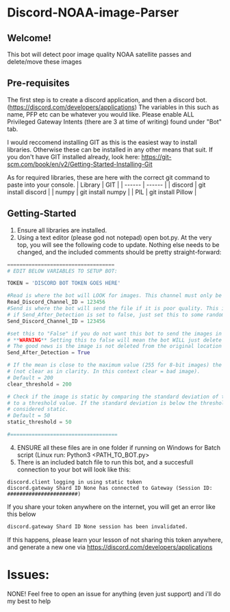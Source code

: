 # Discord-NOAA-image-Parser
## Welcome!
This bot will detect poor image quality NOAA satellite passes and delete/move these images

## Pre-requisites 
The first step is to create a discord application, and then a discord bot. (https://discord.com/developers/applications)
The variables in this such as name, PFP etc can be whatever you would like.
Please enable ALL Privileged Gateway Intents (there are 3 at time of writing) found under "Bot" tab.

I would reccomend installing GIT as this is the easiest way to install libraries. Otherwise these can be installed in any other means that suit.
If you don't have GIT installed already, look here: https://git-scm.com/book/en/v2/Getting-Started-Installing-Git

As for required libraries, these are here with the correct git command to paste into your console.
| Library | GIT |
| ------ | ------ |
| discord | git install discord |
| numpy | git install numpy |
| PIL | git install Pillow |

## Getting-Started
1. Ensure all libraries are installed.
2. Using a text editor (please god not notepad) open bot.py. At the very top, you will see the following code to update. Nothing else needs to be changed, and the included comments should be pretty straight-forward:
```python
===================================
# EDIT BELOW VARIABLES TO SETUP BOT:

TOKEN = 'DISCORD BOT TOKEN GOES HERE'

#Read is where the bot will LOOK for images. This channel must only be used for NOAA images as any other images will be parsed too
Read_Discord_Channel_ID = 123456
#Send is where the bot will send the file if it is poor quality. This is to ensure any false detections are still caught, and you will need to adjust the below thresholds.
# if Send_After_Detection is set to false, just set this to some random number. I.E: 123456
Send_Discord_Channel_ID = 123456

#set this to "False" if you do not want this bot to send the images in another chat after it detects a poor quality image.
# **WARNING** Setting this to false will mean the bot WILL just delete the image - for good.
# The good news is the image is not deleted from the original location it was sent from (Raspberry-Pi, Manually sent from Windows Desktop etc) so you won't lose that file.
Send_After_Detection = True

# If the mean is close to the maximum value (255 for 8-bit images) the image is considered clear 
# (not clear as in clarity. In this context clear = bad image).
# Default = 200
clear_threshold = 200

# Check if the image is static by comparing the standard deviation of the pixel values
# to a threshold value. If the standard deviation is below the threshold, the image is
# considered static.
# Default = 50
static_threshold = 50

#===================================

```
4. ENSURE all these files are in one folder if running on Windows for Batch script (Linux run: Python3 <PATH_TO_BOT.py>
3. There is an included batch file to run this bot, and a succesfull connection to your bot will look like this:
```
discord.client logging in using static token
discord.gateway Shard ID None has connected to Gateway (Session ID: #######################)
```
If you share your token anywhere on the internet, you will get an error like this below
```sh
discord.gateway Shard ID None session has been invalidated.
```
If this happens, please learn your lesson of not sharing this token anywhere, and generate a new one via https://discord.com/developers/applications


# Issues:
NONE!
Feel free to open an issue for anything (even just support) and i'll do my best to help
